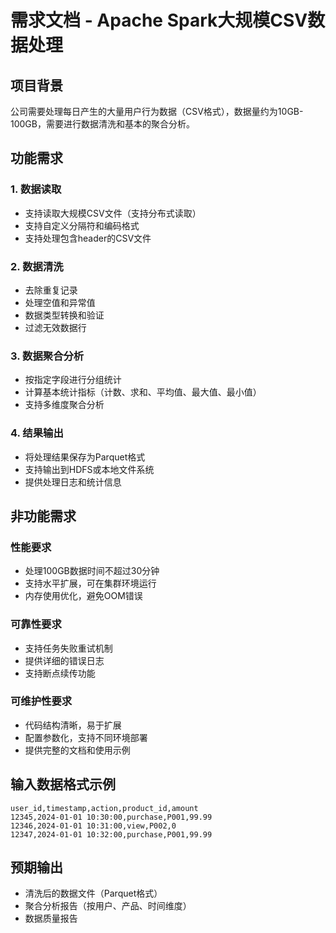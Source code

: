 # 需求文档 - Apache Spark大规模CSV数据处理

## 项目背景
公司需要处理每日产生的大量用户行为数据（CSV格式），数据量约为10GB-100GB，需要进行数据清洗和基本的聚合分析。

## 功能需求

### 1. 数据读取
- 支持读取大规模CSV文件（支持分布式读取）
- 支持自定义分隔符和编码格式
- 支持处理包含header的CSV文件

### 2. 数据清洗
- 去除重复记录
- 处理空值和异常值
- 数据类型转换和验证
- 过滤无效数据行

### 3. 数据聚合分析
- 按指定字段进行分组统计
- 计算基本统计指标（计数、求和、平均值、最大值、最小值）
- 支持多维度聚合分析

### 4. 结果输出
- 将处理结果保存为Parquet格式
- 支持输出到HDFS或本地文件系统
- 提供处理日志和统计信息

## 非功能需求

### 性能要求
- 处理100GB数据时间不超过30分钟
- 支持水平扩展，可在集群环境运行
- 内存使用优化，避免OOM错误

### 可靠性要求
- 支持任务失败重试机制
- 提供详细的错误日志
- 支持断点续传功能

### 可维护性要求
- 代码结构清晰，易于扩展
- 配置参数化，支持不同环境部署
- 提供完整的文档和使用示例

## 输入数据格式示例
```csv
user_id,timestamp,action,product_id,amount
12345,2024-01-01 10:30:00,purchase,P001,99.99
12346,2024-01-01 10:31:00,view,P002,0
12347,2024-01-01 10:32:00,purchase,P001,99.99
```

## 预期输出
- 清洗后的数据文件（Parquet格式）
- 聚合分析报告（按用户、产品、时间维度）
- 数据质量报告
